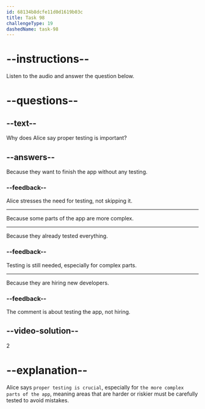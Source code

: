 ```yaml
---
id: 68134b8dcfe11d0d1619b03c
title: Task 98
challengeType: 19
dashedName: task-98
---
```


<!-- (Audio) Alice: Proper testing is crucial, especially for the more complex parts of the app. -->

# --instructions--

Listen to the audio and answer the question below.

# --questions--

## --text--

Why does Alice say proper testing is important?

## --answers--

Because they want to finish the app without any testing.

### --feedback--

Alice stresses the need for testing, not skipping it.

---

Because some parts of the app are more complex.

---

Because they already tested everything.

### --feedback--

Testing is still needed, especially for complex parts.

---

Because they are hiring new developers.

### --feedback--

The comment is about testing the app, not hiring.

## --video-solution--

2

# --explanation--

Alice says `proper testing is crucial`, especially for `the more complex parts of the app`, meaning areas that are harder or riskier must be carefully tested to avoid mistakes.
